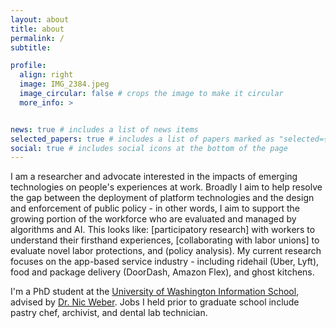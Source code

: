 ```yaml
---
layout: about
title: about
permalink: /
subtitle: 

profile:
  align: right
  image: IMG_2384.jpeg
  image_circular: false # crops the image to make it circular
  more_info: >


news: true # includes a list of news items
selected_papers: true # includes a list of papers marked as "selected={true}"
social: true # includes social icons at the bottom of the page
---
```


I am a researcher and advocate interested in the impacts of emerging technologies on people's experiences at work. Broadly I aim to help resolve the gap between the deployment of platform technologies and the design and enforcement of public policy - in other words, I aim to support the growing portion of the workforce who are evaluated and managed by algorithms and AI. This looks like: [participatory research] with workers to understand their firsthand experiences, [collaborating with labor unions] to evaluate novel labor protections, and (policy analysis). My current research focuses on the app-based service industry - including ridehail (Uber, Lyft), food and package delivery (DoorDash, Amazon Flex), and ghost kitchens. 

I'm a PhD student at the [University of Washington Information School](https://ischool.uw.edu/), advised by [Dr. Nic Weber](https://nicweber.info). Jobs I held prior to graduate school include pastry chef, archivist, and dental lab technician. 

